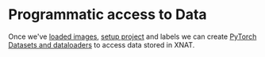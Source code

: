 # Programmatic access to Data

Once we've [loaded images](../2_Loading_Images/README.md), [setup project](../3_Setting_up_project/README.md) and labels we can create [PyTorch Datasets and dataloaders](https://pytorch.org/tutorials/beginner/basics/data_tutorial.html) to access data stored in XNAT.

